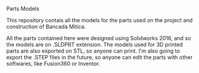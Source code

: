 Parts Models

This repository contais all the models for the parts used on the project and construction of Bancada Mitica.

All the parts contained here were designed using Solidworks 2016, and so the models are on .SLDPRT extension.
The models used for 3D printed parts are also exported on STL, so anyone can print.
I'm also going to export the .STEP files in the future, so anyone can edit the parts with other softwares, like Fusion360 or Inventor.
